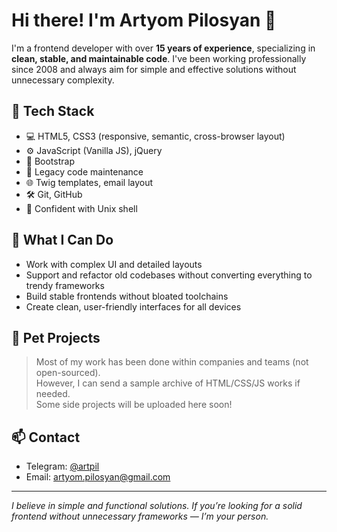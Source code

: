 # Hi there! I'm Artyom Pilosyan 👋

I'm a frontend developer with over **15 years of experience**, specializing in **clean, stable, and maintainable code**. I've been working professionally since 2008 and always aim for simple and effective solutions without unnecessary complexity.

## 💼 Tech Stack

- 💻 HTML5, CSS3 (responsive, semantic, cross-browser layout)
- ⚙️ JavaScript (Vanilla JS), jQuery
- 🎨 Bootstrap
- 🧩 Legacy code maintenance
- 🌐 Twig templates, email layout
- 🛠 Git, GitHub
- 🐧 Confident with Unix shell

## 🧠 What I Can Do

- Work with complex UI and detailed layouts
- Support and refactor old codebases without converting everything to trendy frameworks
- Build stable frontends without bloated toolchains
- Create clean, user-friendly interfaces for all devices

## 🚀 Pet Projects

> Most of my work has been done within companies and teams (not open-sourced).  
> However, I can send a sample archive of HTML/CSS/JS works if needed.  
> Some side projects will be uploaded here soon!

## 📫 Contact

- Telegram: [@artpil](https://t.me/artpil)
- Email: [artyom.pilosyan@gmail.com](mailto:artyom.pilosyan@gmail.com)

---

_I believe in simple and functional solutions. If you’re looking for a solid frontend without unnecessary frameworks — I’m your person._
